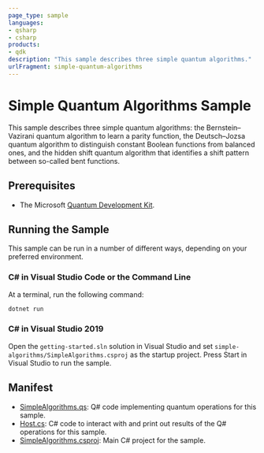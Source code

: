 ```yaml
---
page_type: sample
languages:
- qsharp
- csharp
products:
- qdk
description: "This sample describes three simple quantum algorithms."
urlFragment: simple-quantum-algorithms
---
```


# Simple Quantum Algorithms Sample

This sample describes three simple quantum algorithms: the Bernstein–Vazirani quantum algorithm to learn a parity function, the Deutsch–Jozsa quantum algorithm to distinguish constant Boolean functions from balanced ones, and the hidden shift quantum algorithm that identifies a shift pattern between so-called bent functions. 

## Prerequisites

- The Microsoft [Quantum Development Kit](https://docs.microsoft.com/quantum/install-guide/).

## Running the Sample

This sample can be run in a number of different ways, depending on your preferred environment.

### C# in Visual Studio Code or the Command Line

At a terminal, run the following command:

```bash
dotnet run
```

### C# in Visual Studio 2019

Open the `getting-started.sln` solution in Visual Studio and set `simple-algorithms/SimpleAlgorithms.csproj` as the startup project.
Press Start in Visual Studio to run the sample.

## Manifest

- [SimpleAlgorithms.qs](./SimpleAlgorithms.qs): Q# code implementing quantum operations for this sample.
- [Host.cs](./Host.cs): C# code to interact with and print out results of the Q# operations for this sample.
- [SimpleAlgorithms.csproj](./SimpleAlgorithms.csproj): Main C# project for the sample.



